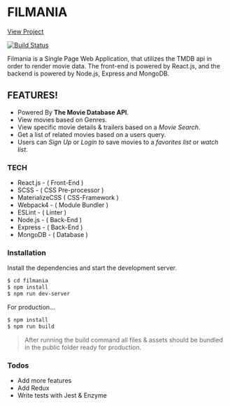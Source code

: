 # FILMANIA
[View Project](http://filmania.s3-website-us-west-1.amazonaws.com/)

[![Build Status](https://filmania.s3-us-west-1.amazonaws.com/readme-assets/tmdb-logo.png)](https://www.themoviedb.org/)

Filmania is a Single Page Web Application, that utilizes the TMDB api in order to render movie data. The front-end is powered by React.js, and the backend is powered by Node.js, Express and MongoDB. 

## FEATURES!
- Powered By **The Movie Database API**.
- View movies based on Genres.
- View specific movie details & trailers based on a *Movie Search*.
- Get a list of related movies based on a users query.
- Users can *Sign Up* or *Login to* save movies to a *favorites list* or *watch list*.

### TECH
  - React.js - ( Front-End )
  - SCSS - ( CSS Pre-processor )
  - MaterializeCSS ( CSS-Framework )
  - Webpack4 - ( Module Bundler )
  - ESLint - ( Linter )
  - Node.js - ( Back-End )
  - Express - ( Back-End )
  - MongoDB - ( Database )

### Installation

Install the dependencies and start the development server.

```sh
$ cd filmania
$ npm install
$ npm run dev-server
```

For production...

```sh
$ npm install
$ npm run build
```
> After running the build command all files & assets should be bundled in the public folder ready for production.

### Todos

 - Add more features
 - Add Redux
 - Write tests with Jest & Enzyme




